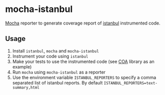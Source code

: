 mocha-istanbul
==============

[Mocha](http://visionmedia.github.com/mocha/) reporter to generate coverage report of [istanbul](http://gotwarlost.github.com/istanbul/) instrumented code.

Usage
-----

1. Install `istanbul`, `mocha` and `mocha-istanbul`
2. Instrument your code using `istanbul`
3. Make your tests to use the instrumented code (see [COA](https://github.com/veged/coa) library as an example)
4. Run `mocha` using `mocha-istanbul` as a reporter
5. Use the environment variable `ISTANBUL_REPORTERS` to specify a comma separated list of istanbul reports. By default `ISTANBUL_REPORTERS=text-summary,html`
